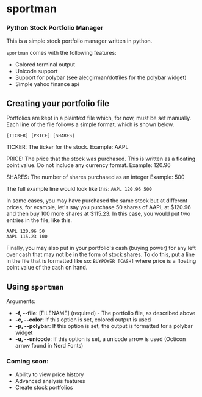# sportman
### Python Stock Portfolio Manager

This is a simple stock portfolio manager written in python.

`sportman` comes with the following features:

* Colored terminal output
* Unicode support
* Support for polybar (see alecgirman/dotfiles for the polybar widget)
* Simple yahoo finance api

## Creating your portfolio file

Portfolios are kept in a plaintext file which, for now, must be set manually.  Each line of the file follows a simple format, which is shown below.

`[TICKER] [PRICE] [SHARES]`

TICKER: The ticker for the stock.
Example: AAPL

PRICE: The price that the stock was purchased.  This is written as a floating point value.  Do not include any currency format.
Example: 120.96

SHARES: The number of shares purchased as an integer
Example: 500

The full example line would look like this:
`AAPL 120.96 500`

In some cases, you may have purchased the same stock but at different prices, for example, let's say you purchase 50 shares of AAPL at $120.96 and then buy 100
more shares at $115.23.  In this case, you would put two entries in the file, like this.

```text
AAPL 120.96 50
AAPL 115.23 100
```

Finally, you may also put in your portfolio's cash (buying power) for any left over cash that may not be in the form of stock shares.  To do this, put a line
in the file that is formatted like so: `BUYPOWER [CASH]` where price is a floating point value of the cash on hand.

## Using `sportman`

Arguments:

* **-f, --file**: [FILENAME] (required) - The portfolio file, as described above
* **-c, --color**: If this option is set, colored output is used
* **-p, --polybar**: If this option is set, the output is formatted for a polybar widget
* **-u, --unicode**: If this option is set, a unicode arrow is used (Octicon arrow found in Nerd Fonts)

### Coming soon:
* Ability to view price history
* Advanced analysis features
* Create stock portfolios
